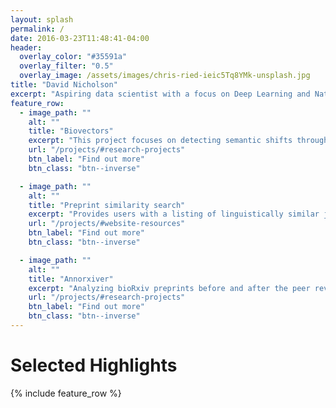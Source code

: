 ```yaml
---
layout: splash
permalink: /
date: 2016-03-23T11:48:41-04:00
header:
  overlay_color: "#35591a"
  overlay_filter: "0.5"
  overlay_image: /assets/images/chris-ried-ieic5Tq8YMk-unsplash.jpg
title: "David Nicholson"
excerpt: "Aspiring data scientist with a focus on Deep Learning and Natural Language Processing techniques"
feature_row:
  - image_path: ""
    alt: ""
    title: "Biovectors"
    excerpt: "This project focuses on detecting semantic shifts through time."
    url: "/projects/#research-projects"
    btn_label: "Find out more"
    btn_class: "btn--inverse"

  - image_path: ""
    alt: ""
    title: "Preprint similarity search"
    excerpt: "Provides users with a listing of linguistically similar journals and papers to a preprint of interest."
    url: "/projects/#website-resources"
    btn_label: "Find out more"
    btn_class: "btn--inverse"

  - image_path: ""
    alt: ""
    title: "Annorxiver"
    excerpt: "Analyzing bioRxiv preprints before and after the peer review process."
    url: "/projects/#research-projects"
    btn_label: "Find out more"
    btn_class: "btn--inverse"
---
```


# Selected Highlights

{% include feature_row %}